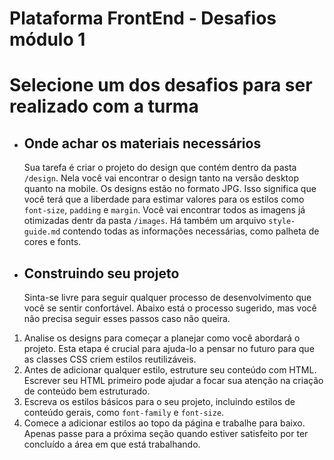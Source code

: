 # Plataforma FrontEnd - Desafios módulo 1

# Selecione um dos desafios para ser realizado com a turma

 * ## Onde achar os materiais necessários
    Sua tarefa é criar o projeto do design que contém dentro da pasta `/design`. Nela você vai encontrar o design tanto na versão desktop quanto na mobile. 
    Os designs estão no formato JPG. Isso significa que você terá que a liberdade para estimar valores para os estilos como `font-size`, `padding` e `margin`.
    Você vai encontrar todos as imagens já otimizadas dentr da pasta `/images`.
    Há também um arquivo `style-guide.md` contendo todas as informações necessárias, como palheta de cores e fonts. 


 * ## Construindo seu projeto
    Sinta-se livre para seguir qualquer processo de desenvolvimento que você se sentir confortável. Abaixo está o processo sugerido, mas você não precisa seguir esses passos caso não queira. 

1. Analise os designs para começar a planejar como você abordará o projeto. Esta etapa é crucial para ajuda-lo a pensar no futuro para que as classes CSS criem estilos reutilizáveis.
2. Antes de adicionar qualquer estilo, estruture seu conteúdo com HTML. Escrever seu HTML primeiro pode ajudar a focar sua atenção na criação de conteúdo bem estruturado.
3. Escreva os estilos básicos para o seu projeto, incluindo estilos de conteúdo gerais, como `font-family` e `font-size`.
4. Comece a adicionar estilos ao topo da página e trabalhe para baixo. Apenas passe para a próxima seção quando estiver satisfeito por ter concluído a área em que está trabalhando.